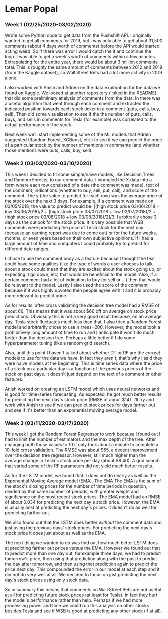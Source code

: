 # Lemar Popal

### Week 1 (02/25/2020-03/02/2020)
Wrote some Python code to get data from the Pushshift API. I originally wanted to get all comments for 2019, but I was only able to get about 31,500 comments (about 4 days worth of comments) before the API would started acting weird. So if there was error I would catch the it and continue the loop. I was able to get a week's worth of comments within a few minutes. Extrapolating for the entire year, there would be about 3 million comments total. This is roughly the same amount of comments between 2012 and 2018 (from the Kaggle dataset), so Wall Street Bets had a lot more activity in 2019 alone. 

I also worked with Anish and Adrien on the data exploration for the data we found on Kaggle. We looked at another repository (linked in the README) that did some preliminary analysis of comments from the data. In there was a useful algorithm that went through each comment and extracted the indicated position towards each stock ticker in a comment (puts, calls, buy, sell). Then did some visualization to see if the the number of puts, calls, buys, and sells in comments for Tesla (for example) was correlated to the actual performance of the stock. 

Next week we'll start implementing some of the ML models that Adrien suggested (Random Forest, XGBoost, etc.) to see if we can predict the price of a particular stock by the number of mentions in comments (and whether those mentions were puts, calls, buy, sell). 


### Week 2 (03/03/2020-03/10/2020)
This week I decided to fit some simple/naive models, like Decision Trees and Random Forests, to our comment data. I wrangled the X data into a form where each row consisted of a date (the comment was made), text of the comment, indications (whether to buy, sell, put, call), and score of the comment. The y (the value to predict for each row) was the average price of the stock over the next 3 days. For example, if a comment was made on 03/05/2018, the value to predict would be: [(high stock price 03/06/2018 + low 03/06/2018)/2 + (high stock price 03/07/2018 + low 03/07/2018)/2 + (high stock price 03/08/2018 + low 03/08/2018)/2]/3. I arbitrarily chose 3 days as the outlook for the stock price. It is very possible that WSB comments were predicting the price of Tesla stock for the next day (because an earning report was due to come out) or for the future weeks, months, or even years based on their own subjective opinions. If I had a large amount of time and computers I could probably try to predict for different date ranges. 

I chose to use the comment body as a feature because I thought the text  could have some qualities (like the type of words a user chooses to talk about a stock could mean that they are excited about the stock going up, or expecting it go down, etc) that would be beneficial to the model. Also, if a certain comment had a lot of indication to buy (or sell or ...) then that would be relevant to the model. Lastly I also used the score of the comment because if it was highly upvoted then people agree with it and it is probably more relevant to predict price. 

As for results, after cross validating the decision tree model had a RMSE of about 66. This means that it was about $66 off on average on stock price predictions. Obviosuly this is not a very good result because, on an average day, Tesla stock fluctuates much less than that. I also tried a Random Forest model and arbitrarily chose to use n_trees=200. However, the model took a prohibitively long amount of time to run and I anticipate it won't do much better than the decision tree. Perhaps a little better if I do some hyperparameter tuning (like a random grid search). 

Also, until this point I haven't talked about whether DT or RF are the *correct* models to use for the data we have. In fact they aren't, that's why I said they were naive models at the beginning. This is time series data where the price of a stock on a particular day is a function of the previous prices of the stock on past days. It doesn't just depend on the text of a comment or other features. 

Anish worked on creating an LSTM model which uses neural networks and is good for time-series forecasting. As expected, he got much better results for predicting the next day's stock price (RMSE of about $14). I'll try and work with Anish to see if we can predict stock prices for days farther out and see if it's better than an exponential moving average model. 

### Week 3 (03/11/2020-03/17/2020)
This week I got the Random Forest Regressor to work because I found out I had to limit the number of estimators and the max depth of the tree. After changing both those values to 10 it only took about a minute to complete a 10-fold cross validation. The RMSE was about $55, a decent improvement over the decision tree regressor. However, still much higher than the average change in Tesla's stock price per day (about $8.40). A grid search that varied some of the RF parameters did not yield much better results. 

As for the LSTM model, we found that it does not do nearly as well as the Exponential Moving Average model (EMA). The EMA The EMA is the sum of the stock's closing prices for the number of time periods in question, divided by that same number of periods, with greater weight and significance on the most recent stock prices. The EMA model had an RMSE of about 0.034 for predicting the next day's stock price. However, the EMA is usually *best* at predicting the next day's prices. It doesn't do as well for predicting farther out. 

We also found out that the LSTM does better *without* the comment data and just using the previous days' stock prices. For predicting the next day's stock price it does just about as well as the EMA. 

The next thing we wanted to do was find out how much better LSTM does at predicting farther out prices versus the EMA. However we found out that to predict more than one day out, for example three days, we had to predict tomorrow's price, then using that prediction along with the past to predict the day after tomorrow, and then using that prediction again to predict the price next day. This compounded the error in our model at each step and it did not do very well at all. We decided to focus on just predicting the next day's stock prices using only stock data. 

So in summary this means that comments on Wall Street Bets are not useful at all for predicting future stock prices (at least for Tesla). In fact they hurt the model's performance rather than help. Perhaps if we had more processing power and time we could run this analysis on other stocks besides Tesla and see if WSB is good at predicting any other stock (if at all).
